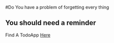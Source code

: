 #Do You have a problem of forgetting every thing
## You should need a reminder
Find A TodoApp [Here](https://muhammadusaid.github.io/todoappjs/public/)